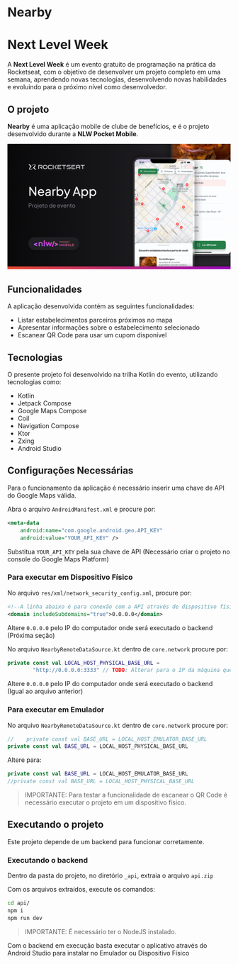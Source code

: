 # Nearby

# Next Level Week

A **Next Level Week** é um evento gratuito de programação na prática da Rocketseat, com o objetivo de desenvolver um projeto completo em uma semana, aprendendo novas tecnologias, desenvolvendo novas habilidades e evoluindo para o próximo nível como desenvolvedor.

## O projeto

**Nearby** é uma aplicação mobile de clube de benefícios, e é o projeto desenvolvido durante a **NLW Pocket Mobile**.

![thumbnail](./.github/thumbnail.png)

## Funcionalidades

A aplicação desenvolvida contém as seguintes funcionalidades:

- Listar estabelecimentos parceiros próximos no mapa
- Apresentar informações sobre o estabelecimento selecionado
- Escanear QR Code para usar um cupom disponível

## Tecnologias

O presente projeto foi desenvolvido na trilha Kotlin do evento, utilizando tecnologias como:

- Kotlin
- Jetpack Compose
- Google Maps Compose
- Coil
- Navigation Compose
- Ktor
- Zxing
- Android Studio

## Configurações Necessárias

Para o funcionamento da aplicação é necessário inserir uma chave de API do Google Maps válida.

Abra o arquivo `AndroidManifest.xml` e procure por:

```xml
<meta-data
    android:name="com.google.android.geo.API_KEY"
    android:value="YOUR_API_KEY" />
```

Substitua `YOUR_API_KEY` pela sua chave de API (Necessário criar o projeto no console do Google Maps Platform)

### Para executar em Dispositivo Físico

No arquivo `res/xml/network_security_config.xml`, procure por:

```xml
<!--A linha abaixo é para conexão com a API através de dispositivo físico - NECESSÁRIO INSERIR O IP DA MÁQUINA-->
<domain includeSubdomains="true">0.0.0.0</domain>
```

Altere `0.0.0.0` pelo IP do computador onde será executado o backend (Próxima seção)

No arquivo `NearbyRemoteDataSource.kt` dentro de `core.network` procure por:

```kt
private const val LOCAL_HOST_PHYSICAL_BASE_URL =
        "http://0.0.0.0:3333" // TODO: Alterar para o IP da máquina que está executando a API
```

Altere `0.0.0.0` pelo IP do computador onde será executado o backend (Igual ao arquivo anterior)

### Para executar em Emulador

No arquivo `NearbyRemoteDataSource.kt` dentro de `core.network` procure por:

```kt
//    private const val BASE_URL = LOCAL_HOST_EMULATOR_BASE_URL
private const val BASE_URL = LOCAL_HOST_PHYSICAL_BASE_URL
```

Altere para:

```kt
private const val BASE_URL = LOCAL_HOST_EMULATOR_BASE_URL
//private const val BASE_URL = LOCAL_HOST_PHYSICAL_BASE_URL
```

> IMPORTANTE: Para testar a funcionalidade de escanear o QR Code é necessário executar o projeto em um dispositivo físico.

## Executando o projeto

Este projeto depende de um backend para funcionar corretamente.

### Executando o backend

Dentro da pasta do projeto, no diretório `_api`, extraia o arquivo `api.zip`

Com os arquivos extraídos, execute os comandos:

```bash
cd api/
npm i
npm run dev
```

> IMPORTANTE: É necessário ter o NodeJS instalado.

Com o backend em execução basta executar o aplicativo através do Android Studio para instalar no Emulador ou Dispositivo Físico
